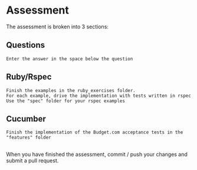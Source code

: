# Assessment
   
   The assessment is broken into 3 sections:

## Questions
    Enter the answer in the space below the question

## Ruby/Rspec
    Finish the examples in the ruby_exercises folder.
    For each example, drive the implementation with tests written in rspec
    Use the "spec" folder for your rspec examples
    
## Cucumber
    Finish the implementation of the Budget.com acceptance tests in the "features" folder

##

When you have finished the assessment, commit / push your changes and
 submit a pull request.